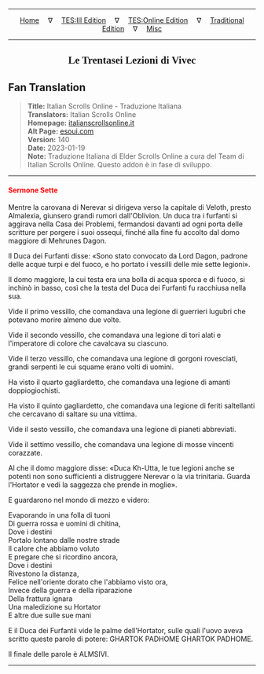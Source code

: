 
---

<!-- Jekyll Page Links -->

<center>
<a href="../../../../../index.html">Home</a>
&emsp;&nabla;&emsp;
<a href="../../../../index-tes3.html">TES:III Edition</a>
&emsp;&nabla;&emsp;
<a href="../../../../index-teso.html">TES:Online Edition</a>
&emsp;&nabla;&emsp;
<a href="../../../../index-traditional.html">Traditional Edition</a>
&emsp;&nabla;&emsp;
<a href="../../../../index-misc.html">Misc</a>
</center>

<!-- Markdown Body Below: -->

---

<center>
<h2><span style="font-family:Georgia">Le Trentasei Lezioni di Vivec</span></h2>
</center>

## Fan Translation

> __Title:__ Italian Scrolls Online - Traduzione Italiana\
> __Translators:__ Italian Scrolls Online\
> __Homepage:__ [italianscrollsonline.it][1]\
> __Alt Page:__ [esoui.com][2]\
> __Version:__ 140\
> __Date:__ 2023-01-19\
> __Note:__ Traduzione Italiana di Elder Scrolls Online a cura del Team di Italian Scrolls Online. Questo addon è in fase di sviluppo.

[1]: http://italianscrollsonline.it/
[2]: https://www.esoui.com/downloads/info2854-ItalianScrollsOnline-TraduzioneItaliana.html

---

#### <span style="color:red">Sermone Sette</span>

Mentre la carovana di Nerevar si dirigeva verso la capitale di Veloth, presto Almalexia, giunsero grandi rumori dall'Oblivion. Un duca tra i furfanti si aggirava nella Casa dei Problemi, fermandosi davanti ad ogni porta delle scritture per porgere i suoi ossequi, finché alla fine fu accolto dal domo maggiore di Mehrunes Dagon.

Il Duca dei Furfanti disse: «Sono stato convocato da Lord Dagon, padrone delle acque turpi e del fuoco, e ho portato i vessilli delle mie sette legioni».

Il domo maggiore, la cui testa era una bolla di acqua sporca e di fuoco, si inchinò in basso, così che la testa del Duca dei Furfanti fu racchiusa nella sua.

Vide il primo vessillo, che comandava una legione di guerrieri lugubri che potevano morire almeno due volte.

Vide il secondo vessillo, che comandava una legione di tori alati e l'imperatore di colore che cavalcava su ciascuno.

Vide il terzo vessillo, che comandava una legione di gorgoni rovesciati, grandi serpenti le cui squame erano volti di uomini.

Ha visto il quarto gagliardetto, che comandava una legione di amanti doppiogiochisti.

Ha visto il quinto gagliardetto, che comandava una legione di feriti saltellanti che cercavano di saltare su una vittima.

Vide il sesto vessillo, che comandava una legione di pianeti abbreviati.

Vide il settimo vessillo, che comandava una legione di mosse vincenti corazzate.

Al che il domo maggiore disse: «Duca Kh-Utta, le tue legioni anche se potenti non sono sufficienti a distruggere Nerevar o la via trinitaria. Guarda l'Hortator e vedi la saggezza che prende in moglie».

E guardarono nel mondo di mezzo e videro:

Evaporando in una folla di tuoni\
Di guerra rossa e uomini di chitina,\
Dove i destini\
Portalo lontano dalle nostre strade\
Il calore che abbiamo voluto\
E pregare che si ricordino ancora,\
Dove i destini\
Rivestono la distanza,\
Felice nell'oriente dorato che l'abbiamo visto ora,\
Invece della guerra e della riparazione\
Della frattura ignara\
Una maledizione su Hortator\
E altre due sulle sue mani

E il Duca dei Furfantii vide le palme dell'Hortator, sulle quali l'uovo aveva scritto queste parole di potere: GHARTOK PADHOME GHARTOK PADHOME.

Il finale delle parole è ALMSIVI.

---
